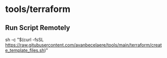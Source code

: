 # tools/terraform

## Run Script Remotely

sh -c "$(curl -fsSL https://raw.gitubusercontent.com/avanbecelaere/tools/main/terraform/create_template_files.sh)"